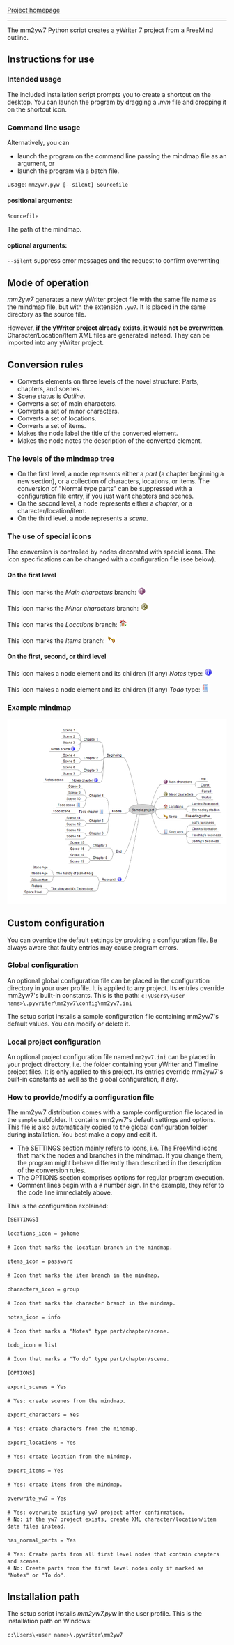 [Project homepage](https://peter88213.github.io/mm2yw7)

------------------------------------------------------------------

The mm2yw7 Python script creates a yWriter 7 project from a FreeMind outline.

## Instructions for use

### Intended usage

The included installation script prompts you to create a shortcut on the desktop. You can launch the program by dragging a *.mm* file and dropping it on the shortcut icon. 

### Command line usage

Alternatively, you can

- launch the program on the command line passing the mindmap file as an argument, or
- launch the program via a batch file.

usage: `mm2yw7.pyw [--silent] Sourcefile`

#### positional arguments:

`Sourcefile` 

The path of the mindmap.

#### optional arguments:

`--silent`  suppress error messages and the request to confirm overwriting

## Mode of operation

*mm2yw7* generates a new yWriter project file with the same file name as the mindmap file, 
but with the extension `.yw7`. It is placed in the same directory as the source file. 

However, **if the yWriter project already exists, it would not be overwritten**. Character/Location/Item 
XML files are generated instead. They can be imported into any yWriter project.

## Conversion rules

- Converts elements on three levels of the novel structure: Parts, chapters, and scenes.
- Scene status is *Outline*.
- Converts a set of main characters.
- Converts a set of minor characters.
- Converts a set of locations.
- Converts a set of items.
- Makes the node label the title of the converted element.
- Makes the node notes the description of the converted element.


### The levels of the mindmap tree

- On the first level, a node represents either a *part* (a chapter beginning a new section), 
  or a collection of characters, locations, or items. The conversion of "Normal type parts" 
  can be suppressed with a configuration file entry, if you just want chapters and scenes. 
- On the second level, a node represents either a *chapter*, or a character/location/item. 
- On the third level. a node represents a *scene*. 

### The use of special icons

The conversion is controlled by nodes decorated with special icons. The icon specifications 
can be changed with a configuration file (see below).


#### On the first level

This icon marks the *Main characters* branch: 
![Main characters icon](Screenshots/icon_main_characters.png) 

This icon marks the *Minor characters* branch: 
![Minor characters icon](Screenshots/icon_minor_characters.png)

This icon marks the *Locations* branch: 
![Locations icon](Screenshots/icon_locations.png)

This icon marks the *Items* branch: 
![Items icon](Screenshots/icon_items.png)

#### On the first, second, or third level

This icon makes a node element and its children (if any) *Notes* type: 
![Notes icon](Screenshots/icon_notes.png)

This icon makes a node element and its children (if any) *Todo* type:
![Todo icon](Screenshots/icon_todo.png)

### Example mindmap

![Example mindmap](Screenshots/icons01.png)

## Custom configuration

You can override the default settings by providing a configuration file. Be always aware that faulty entries may cause program errors. 

### Global configuration

An optional global configuration file can be placed in the configuration directory in your user profile. It is applied to any project. Its entries override mm2yw7's built-in constants. This is the path:
`c:\Users\<user name>\.pywriter\mm2yw7\config\mm2yw7.ini`
  
The setup script installs a sample configuration file containing mm2yw7's default values. You can modify or delete it. 

### Local project configuration

An optional project configuration file named `mm2yw7.ini` can be placed in your project directory, i.e. the folder containing your yWriter and Timeline project files. It is only applied to this project. Its entries override mm2yw7's built-in constants as well as the global configuration, if any.

### How to provide/modify a configuration file

The mm2yw7 distribution comes with a sample configuration file located in the `sample` subfolder. It contains mm2yw7's default settings and options. This file is also automatically copied to the global configuration folder during installation. You best make a copy and edit it.

- The SETTINGS section mainly refers to icons, i.e. The FreeMind icons that mark the nodes and branches in the mindmap. If you change them, the program might behave differently than described in the description of the conversion rules. 
- The OPTIONS section comprises options for regular program execution. 
- Comment lines begin with a `#` number sign. In the example, they refer to the code line immediately above.

This is the configuration explained: 

```
[SETTINGS]

locations_icon = gohome

# Icon that marks the location branch in the mindmap.

items_icon = password

# Icon that marks the item branch in the mindmap.

characters_icon = group

# Icon that marks the character branch in the mindmap.

notes_icon = info

# Icon that marks a "Notes" type part/chapter/scene.

todo_icon = list

# Icon that marks a "To do" type part/chapter/scene.

[OPTIONS]

export_scenes = Yes

# Yes: create scenes from the mindmap.

export_characters = Yes

# Yes: create characters from the mindmap.

export_locations = Yes

# Yes: create location from the mindmap.

export_items = Yes

# Yes: create items from the mindmap.

overwrite_yw7 = Yes

# Yes: overwrite existing yw7 project after confirmation.
# No: if the yw7 project exists, create XML character/location/item data files instead.

has_normal_parts = Yes

# Yes: Create parts from all first level nodes that contain chapters and scenes.
# No: Create parts from the first level nodes only if marked as "Notes" or "To do".

```

## Installation path

The setup script installs *mm2yw7.pyw* in the user profile. This is the installation path on Windows: 

`c:\Users\<user name>\.pywriter\mm2yw7`
    